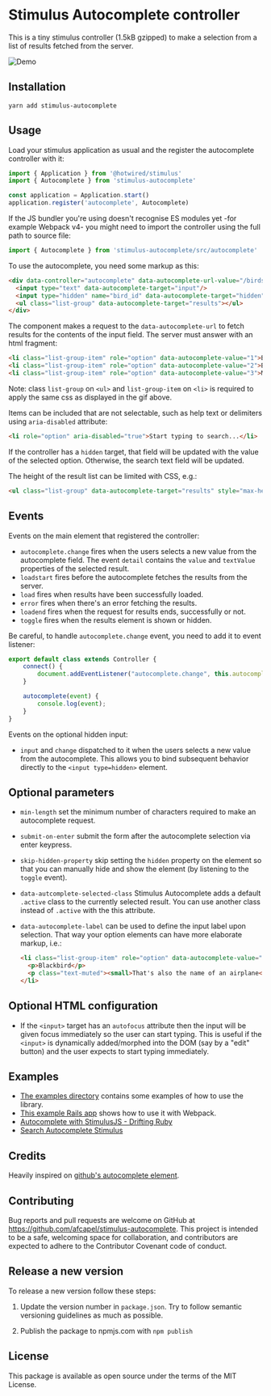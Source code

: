 # Stimulus Autocomplete controller

This is a tiny stimulus controller (1.5kB gzipped) to make a selection from a
list of results fetched from the server.

![Demo](https://media.giphy.com/media/5dYbYLVX4fSbbdyN84/giphy.gif)

## Installation

```plain
yarn add stimulus-autocomplete
```

## Usage

Load your stimulus application as usual and the register the autocomplete
controller with it:

```javascript
import { Application } from '@hotwired/stimulus'
import { Autocomplete } from 'stimulus-autocomplete'

const application = Application.start()
application.register('autocomplete', Autocomplete)
```

If the JS bundler you're using doesn't recognise ES modules yet -for example Webpack v4-
you might need to import the controller using the full path to source file:

```javascript
import { Autocomplete } from 'stimulus-autocomplete/src/autocomplete'
```

To use the autocomplete, you need some markup as this:

```html
<div data-controller="autocomplete" data-autocomplete-url-value="/birds/search">
  <input type="text" data-autocomplete-target="input"/>
  <input type="hidden" name="bird_id" data-autocomplete-target="hidden"/>
  <ul class="list-group" data-autocomplete-target="results"></ul>
</div>
```

The component makes a request to the `data-autocomplete-url` to fetch results for
the contents of the input field. The server must answer with an html fragment:

```html
<li class="list-group-item" role="option" data-autocomplete-value="1">Blackbird</li>
<li class="list-group-item" role="option" data-autocomplete-value="2">Bluebird</li>
<li class="list-group-item" role="option" data-autocomplete-value="3">Mockingbird</li>
```

Note: class `list-group` on `<ul>` and `list-group-item` on `<li>` is required to apply the same css as displayed in the gif above.

Items can be included that are not selectable, such as help text or delimiters using `aria-disabled` attribute:

```html
<li role="option" aria-disabled="true">Start typing to search...</li>
```

If the controller has a `hidden` target, that field will be updated with the value
of the selected option. Otherwise, the search text field will be updated.

The height of the result list can be limited with CSS, e.g.:

```html
<ul class="list-group" data-autocomplete-target="results" style="max-height: 10rem; overflow-y: scroll;"></ul>
```

## Events

Events on the main element that registered the controller:

* `autocomplete.change` fires when the users selects a new value from the autocomplete
field. The event `detail` contains the `value` and `textValue` properties of the
selected result.
* `loadstart` fires before the autocomplete fetches the results from the server.
* `load` fires when results have been successfully loaded.
* `error` fires when there's an error fetching the results.
* `loadend` fires when the request for results ends, successfully or not.
* `toggle` fires when the results element is shown or hidden.

Be careful, to handle `autocomplete.change` event, you need to add it to event listener:

```js
export default class extends Controller {
    connect() {
        document.addEventListener("autocomplete.change", this.autocomplete.bind(this))
    }

    autocomplete(event) {
        console.log(event);
    }
}
```

Events on the optional hidden input:

* `input` and `change` dispatched to it when the users selects a new value from the autocomplete. This allows you to bind subsequent behavior directly to the `<input type=hidden>` element.

## Optional parameters

* `min-length` set the minimum number of characters required to make an autocomplete request.
* `submit-on-enter` submit the form after the autocomplete selection via enter keypress.
* `skip-hidden-property` skip setting the `hidden` property on the element so that you can manually hide and show the element (by listening to the `toggle` event).
* `data-autcomplete-selected-class` Stimulus Autocomplete adds a default `.active` class to the currently selected result. You can use another class instead of `.active` with the this attribute.
* `data-autocomplete-label` can be used to define the input label upon selection. That way your option elements can have more elaborate markup, i.e.:

  ```html
  <li class="list-group-item" role="option" data-autocomplete-value="1" data-autocomplete-label="Blackbird">
    <p>Blackbird</p>
    <p class="text-muted"><small>That's also the name of an airplane</small></p>
  </li>
  ```

## Optional HTML configuration

* If the `<input>` target has an `autofocus` attribute then the input will be given focus immediately so the user can start typing. This is useful if the `<input>` is dynamically added/morphed into the DOM (say by a "edit" button) and the user expects to start typing immediately.

## Examples

- [The examples directory](https://github.com/afcapel/stimulus-autocomplete/tree/main/examples) contains some examples of how to use the library.
- [This example Rails app](https://github.com/afcapel/stimulus-autocomplete-rails-example) shows how to use it with  Webpack.
- [Autocomplete with StimulusJS - Drifting Ruby](https://www.driftingruby.com/episodes/autocomplete-with-stimulusjs)
- [Search Autocomplete Stimulus](https://itnext.io/search-autocomplete-stimulus-4e941df54d39?sk=a09dbf0e1ca8cd2f544ba34b78f739f0)


## Credits

Heavily inspired on [github's autocomplete element](https://github.com/github/auto-complete-element).

## Contributing

Bug reports and pull requests are welcome on GitHub at <https://github.com/afcapel/stimulus-autocomplete>.  This project is intended to be a safe, welcoming space for  collaboration, and contributors are expected to adhere to the  Contributor Covenant code of conduct.

## Release a new version

To release a new version follow these steps:

1. Update the version number in `package.json`. Try to follow
semantic versioning guidelines as much as possible.

2. Publish the package to npmjs.com with `npm publish`

## License

This package is available as open source under the terms of the MIT License.
